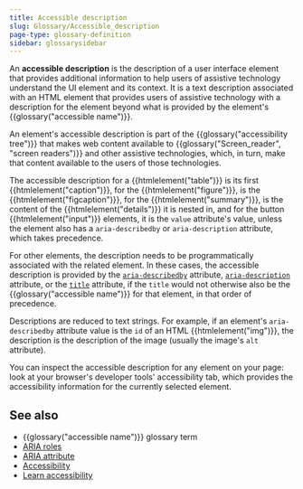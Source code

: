 ```yaml
---
title: Accessible description
slug: Glossary/Accessible_description
page-type: glossary-definition
sidebar: glossarysidebar
---
```



An **accessible description** is the description of a user interface element that provides additional information to help users of assistive technology understand the UI element and its context. It is a text description associated with an HTML element that provides users of assistive technology with a description for the element beyond what is provided by the element's {{glossary("accessible name")}}.

An element's accessible description is part of the {{glossary("accessibility tree")}} that makes web content available to {{glossary("Screen_reader", "screen readers")}} and other assistive technologies, which, in turn, make that content available to the users of those technologies.

The accessible description for a {{htmlelement("table")}} is its first {{htmlelement("caption")}}, for the {{htmlelement("figure")}}, is the {{htmlelement("figcaption")}}, for the {{htmlelement("summary")}}, is the content of the {{htmlelement("details")}} it is nested in, and for the button {{htmlelement("input")}} elements, it is the `value` attribute's value, unless the element also has a `aria-describedby` or `aria-description` attribute, which takes precedence.

For other elements, the description needs to be programmatically associated with the related element. In these cases, the accessible description is provided by the [`aria-describedby`](/en-US/docs/Web/Accessibility/ARIA/Attributes/aria-describedby) attribute, [`aria-description`](/en-US/docs/Web/Accessibility/ARIA/Attributes/aria-description) attribute, or the [`title`](/en-US/docs/Web/HTML/Global_attributes#title) attribute, if the `title` would not otherwise also be the {{glossary("accessible name")}} for that element, in that order of precedence.

Descriptions are reduced to text strings. For example, if an element's `aria-describedby` attribute value is the `id` of an HTML {{htmlelement("img")}}, the description is the description of the image (usually the image's `alt` attribute).

You can inspect the accessible description for any element on your page: look at your browser's developer tools' accessibility tab, which provides the accessibility information for the currently selected element.

## See also

- {{glossary("accessible name")}} glossary term
- [ARIA roles](/en-US/docs/Web/Accessibility/ARIA/Roles)
- [ARIA attribute](/en-US/docs/Web/Accessibility/ARIA/Attributes)
- [Accessibility](/en-US/docs/Web/Accessibility)
- [Learn accessibility](/en-US/docs/Learn/Accessibility)
